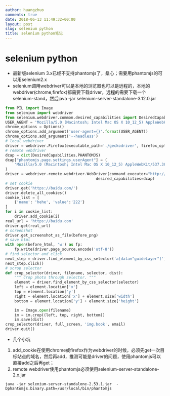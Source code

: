 ```yaml
---
author: huangzhuo
comments: true
date: 2018-06-13 11:49:32+00:00
layout: post
slug: selenium python
title: selenium python笔记
---
```


# selenium python
- 最新版selenium 3.x已经不支持phantomjs了，桑心；需要用phantomjs的可以用selenium2.x
- selenium调用webdriver可以是本地的浏览器也可以是远程的，本地的webdriver(chrome,firefox)都需要下载driver，远程的需要下载一个selenium-stand，然后java -jar selenium-server-standalone-3.12.0.jar

```python
from PIL import Image
from selenium import webdriver
from selenium.webdriver.common.desired_capabilities import DesiredCapabilities
USER_AGENT = 'Mozilla/5.0 (Macintosh; Intel Mac OS X 10_12_5) AppleWebKit/537.36 (KHTML, like Gecko) Chrome/65.0.3325.181 Safari/537.36'
chrome_options = Options()
chrome_options.add_argument('user-agent={}'.format(USER_AGENT))
chrome_options.add_argument('--headless')
# local webdriver
driver = webdriver.Firefox(executable_path='./geckodriver', firefox_options=chrome_options)
# remote webdriver
dcap = dict(DesiredCapabilities.PHANTOMJS)
dcap["phantomjs.page.settings.userAgent"] = (
    'Mozilla/5.0 (Macintosh; Intel Mac OS X 10_12_5) AppleWebKit/537.36 (KHTML, like Gecko) Chrome/66.0.3359.181 Safari/537.36'
)
driver = webdriver.remote.webdriver.WebDriver(command_executor="http://172.16.56.13:4444/wd/hub",
                                        desired_capabilities=dcap)
# set cookie
driver.get('https://baidu.com/')
driver.delete_all_cookies()
cookie_list = [
    {'name': 'hehe', 'value':'222'}
]
for i in cookie_list:
    driver.add_cookie(i)
real_url = 'https://baidu.com'
driver.get(real_url)
# screenshot
driver.get_screenshot_as_file(before_png)
# save html
with open(before_html, 'w') as fp:
    fp.write(driver.page_source.encode('utf-8'))
# find selector and click
next_step = driver.find_element_by_css_selector('a[data="guideLayer"]')
next_step.click()
# scrop selector
def crop_selector(driver, filename, selector, dist):
    """ crop photo through selector. """
    element = driver.find_element_by_css_selector(selector)
    left = element.location['x']
    top = element.location['y']
    right = element.location['x'] + element.size['width']
    bottom = element.location['y'] + element.size['height']

    im = Image.open(filename)
    im = im.crop((left, top, right, bottom))
    im.save(dist)
crop_selector(driver, full_screen, 'img.book', email)
driver.quit()
```
- 几个小坑
1. add_cookie在使用chrome或firefox作为webdriver的时候，必须先get一次目标站点的域名，然后再add，推测可能是driver的问题，使用phantomjs可以直接add之后再get；
2. remote webdriver使用phantomjs必须使用selenium-server-standalone-2.x.jar
``` shell
java -jar selenium-server-standalone-2.53.1.jar  -Dphantomjs.binary.path=/usr/local/bin/phantomjs
```
